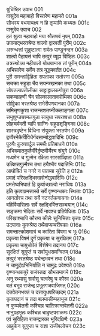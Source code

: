 युधिष्ठिर उवाच	001  
वासुदेव महाबाहो विस्तरेण महामते	001a  
सौभस्य वधमाचक्ष्व न हि तृप्यामि कथ्यतः	001c  
वासुदेव उवाच	002  
हतं श्रुत्वा महाबाहो मया श्रौतश्रवं नृपम्	002a  
उपायाद्भरतश्रेष्ठ शाल्वो द्वारवतीं पुरीम्	002c  
अरुन्धत्तां सुदुष्टात्मा सर्वतः पाण्डुनन्दन	003a  
शाल्वो वैहायसं चापि तत्पुरं व्यूह्य विष्ठितः	003c  
तत्रस्थोऽथ महीपालो योधयामास तां पुरीम्	004a  
अभिसारेण सर्वेण तत्र युद्धमवर्तत	004c  
पुरी समन्ताद्विहिता सपताका सतोरणा	005a  
सचक्रा सहुडा चैव सयन्त्रखनका तथा	005c  
सोपतल्पप्रतोलीका साट्टाट्टालकगोपुरा	006a  
सकचग्रहणी चैव सोल्कालातावपोथिका	006c  
सोष्ट्रिका भरतश्रेष्ठ सभेरीपणवानका	007a  
समित्तृणकुशा राजन्सशतघ्नीकलाङ्गला	007c  
सभुशुण्ड्यश्मलगुडा सायुधा सपरश्वधा	008a  
लोहचर्मवती चापि साग्निः सहुडशृङ्गिका	008c  
शास्त्रदृष्टेन विधिना संयुक्ता भरतर्षभ	009a  
द्रव्यैरनेकैर्विविधैर्गदसाम्बोद्धवादिभिः	009c  
पुरुषैः कुरुशार्दूल समर्थैः प्रतिबाधने	010a  
अभिख्यातकुलैर्वीरैर्दृष्टवीर्यैश्च संयुगे	010c  
मध्यमेन च गुल्मेन रक्षिता सारसञ्ज्ञिता	011a  
उत्क्षिप्तगुल्मैश्च तथा हयैश्चैव पदातिभिः	011c  
आघोषितं च नगरे न पातव्या सुरेति ह	012a  
प्रमादं परिरक्षद्भिरुग्रसेनोद्धवादिभिः	012c  
प्रमत्तेष्वभिघातं हि कुर्याच्छाल्वो नराधिपः	013a  
इति कृत्वाप्रमत्तास्ते सर्वे वृष्ण्यन्धकाः स्थिताः	013c  
आनर्ताश्च तथा सर्वे नटनर्तकगायनाः	014a  
बहिर्विवासिताः सर्वे रक्षद्भिर्वित्तसञ्चयान्	014c  
सङ्क्रमा भेदिताः सर्वे नावश्च प्रतिषेधिताः	015a  
परिखाश्चापि कौरव्य कीलैः सुनिचिताः कृताः	015c  
उदपानाः कुरुश्रेष्ठ तथैवाप्यम्बरीषकाः	016a  
समन्तात्क्रोशमात्रं च कारिता विषमा च भूः	016c  
प्रकृत्या विषमं दुर्गं प्रकृत्या च सुरक्षितम्	017a  
प्रकृत्या चायुधोपेतं विशेषेण तदानघ	017c  
सुरक्षितं सुगुप्तं च सर्वायुधसमन्वितम्	018a  
तत्पुरं भरतश्रेष्ठ यथेन्द्रभवनं तथा	018c  
न चामुद्रोऽभिनिर्याति न चामुद्रः प्रवेश्यते	019a  
वृष्ण्यन्धकपुरे राजंस्तदा सौभसमागमे	019c  
अनु रथ्यासु सर्वासु चत्वरेषु च कौरव	020a  
बलं बभूव राजेन्द्र प्रभूतगजवाजिमत्	020c  
दत्तवेतनभक्तं च दत्तायुधपरिच्छदम्	021a  
कृतापदानं च तदा बलमासीन्महाभुज	021c  
न कुप्यवेतनी कश्चिन्न चातिक्रान्तवेतनी	022a  
नानुग्रहभृतः कश्चिन्न चादृष्टपराक्रमः	022c  
एवं सुविहिता राजन्द्वारका भूरिदक्षिणैः	023a  
आहुकेन सुगुप्ता च राज्ञा राजीवलोचन	023c  

